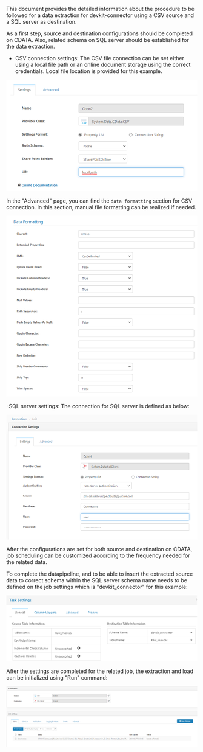 
This document provides the detailed information about the procedure to be followed for a data extraction for devkit-connector using a CSV source and a SQL server as destination.

As a first step, source and destination configurations should be completed on CDATA. Also, related schema on SQL server should be established for the data extraction.

- CSV connection settings:
The CSV file connection can be set either using a local file path or an online document storage using the correct credentials. Local file location is provided for this example.

![csvpath](images/csvfile.png)

In the "Advanced" page, you can find the `data formatting` section for CSV connection. In this section, manual file formatting can be realized if needed.

![dataformatting](images/dataformatting.png)

-SQL server settings:
The connection for SQL server is defined as below:

![sqlserver](images/sqlconnection.png)

After the configurations are set for both source and destination on CDATA, job scheduling can be customized according to the frequency needed for the related data.

To complete the datapipeline, and to be able to insert the extracted source data to correct schema within the SQL server schema name needs to be defined on the job settings which is "devkit_connector" for this example:

![jobs3](images/jobs3.png)

After the settings are completed for the related job, the extraction and load can be initialized using "Run" command:

![jobrun](images/jobrun.png)

